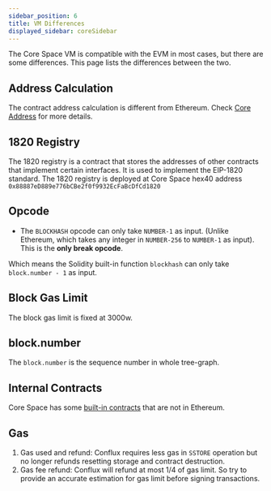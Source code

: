 ```yaml
---
sidebar_position: 6
title: VM Differences
displayed_sidebar: coreSidebar
---
```


The Core Space VM is compatible with the EVM in most cases, but there are some differences. This page lists the differences between the two.

## Address Calculation

The contract address calculation is different from Ethereum. Check [Core Address](addresses#contract-address-computation) for more details.

## 1820 Registry

The 1820 registry is a contract that stores the addresses of other contracts that implement certain interfaces. It is used to implement the EIP-1820 standard. The 1820 registry is deployed at Core Space hex40 address `0x88887eD889e776bCBe2f0f9932EcFaBcDfCd1820`

## Opcode

* The `BLOCKHASH` opcode can only take `NUMBER-1` as input. (Unlike Ethereum, which takes any integer in `NUMBER-256` to `NUMBER-1` as input). This is the **only break opcode**.

Which means the Solidity built-in function `blockhash` can only take `block.number - 1` as input.

## Block Gas Limit

The block gas limit is fixed at 3000w.

## block.number

The `block.number` is the sequence number in whole tree-graph.

## Internal Contracts

Core Space has some [built-in contracts](./internal-contracts/) that are not in Ethereum.

## Gas

1. Gas used and refund: Conflux requires less gas in `SSTORE` operation but no longer refunds resetting storage and contract destruction.
2. Gas fee refund: Conflux will refund at most 1/4 of gas limit. So try to provide an accurate estimation for gas limit
before signing transactions.